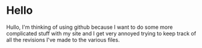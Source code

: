 # Hello


Hullo, I'm thinking of using github because I want to do some more complicated stuff with my site and I get very annoyed trying to keep track of all the revisions I've made to the various files.
